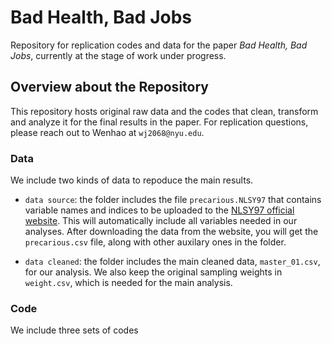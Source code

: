 # Bad Health, Bad Jobs

Repository for replication codes and data for the paper *Bad Health, Bad Jobs*, currently at the stage of work under progress.

## Overview about the Repository

This repository hosts original raw data and the codes that clean, transform and analyze it for the final results in the paper. For replication questions, please reach out to Wenhao at `wj2068@nyu.edu`.

### Data
 
We include two kinds of data to repoduce the main results. 

* `data source`: the folder includes the file `precarious.NLSY97` that contains variable names and indices to be uploaded to the [NLSY97 official website](https://www.nlsinfo.org/investigator/pages/login). This will automatically include all variables needed in our analyses. After downloading the data from the website, you will get the `precarious.csv` file, along with other auxilary ones in the folder.

* `data cleaned`: the folder includes the main cleaned data, `master_01.csv`, for our analysis. We also keep the original sampling weights in `weight.csv`, which is needed for the main analysis.

### Code

We include three sets of codes 


